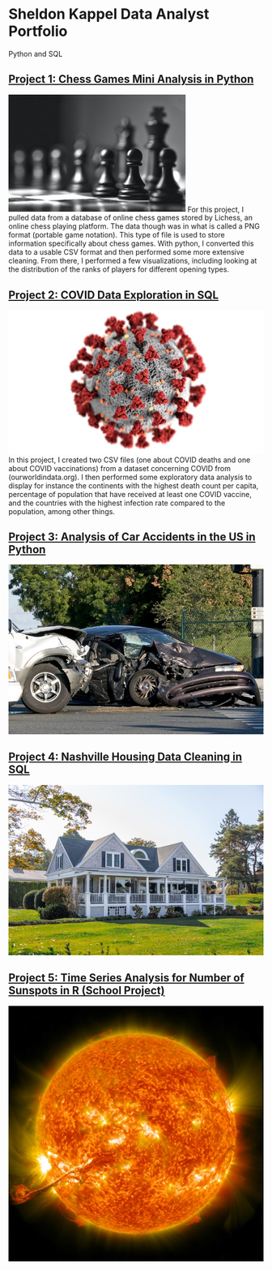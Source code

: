 # Sheldon Kappel Data Analyst Portfolio

Python and SQL

## [Project 1: Chess Games Mini Analysis in Python](https://github.com/sheldonkappel/chess_mini_analysis)
<img src = "images/chess.jpg" alt = "" width = "350" height = "231.5">
For this project, I pulled data from a database of online chess games stored by Lichess, an online chess playing platform. The data though was in what is called a PNG format (portable game notation). This type of file is used to store information specifically about chess games. With python, I converted this data to a usable CSV format and then performed some more extensive cleaning. From there, I performed a few visualizations, including looking at the distribution of the ranks of players  for different opening types.

## [Project 2: COVID Data Exploration in SQL](https://github.com/sheldonkappel/COVID_data_exploration)
<img src = "images/covid_stock_photo.jpg" alt = "">
In this project, I created two CSV files (one about COVID deaths and one about COVID vaccinations) from a dataset concerning COVID from (ourworldindata.org). I then performed some exploratory data analysis to display for instance the continents with the highest death count per capita, percentage of population that have received at least one COVID vaccine, and the countries with the highest infection rate compared to the population, among other things.

## [Project 3: Analysis of Car Accidents in the US in Python](https://github.com/sheldonkappel/us_car_accidents_mini_analysis)

<img src = "images/car_accident.jpg" alt = "">

## [Project 4: Nashville Housing Data Cleaning in SQL](https://github.com/sheldonkappel/nashville_housing_data_cleaning/tree/main)

<img src = "images/house_photo.jpg" alt = "">

## [Project 5: Time Series Analysis for Number of Sunspots in R (School Project)](https://github.com/sheldonkappel/sunspots_time_series_analysis)

<img src = "images/nasa-JHyiw_dpALk-unsplash.jpg" alt = "">
